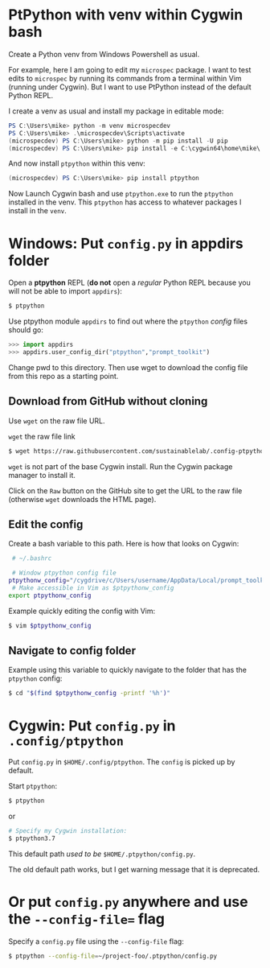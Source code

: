 # PtPython with venv within Cygwin bash

Create a Python venv from Windows Powershell as usual.

For example, here I am going to edit my `microspec` package. I
want to test edits to `microspec` by running its commands from a
terminal within Vim (running under Cygwin). But I want to use
PtPython instead of the default Python REPL.

I create a venv as usual and install my package in editable
mode:

```powershell
PS C:\Users\mike> python -m venv microspecdev
PS C:\Users\mike> .\microspecdev\Scripts\activate 
(microspecdev) PS C:\Users\mike> python -m pip install -U pip
(microspecdev) PS C:\Users\mike> pip install -e C:\cygwin64\home\mike\.local\lib\python3.7\site-packages\microspec\
```

And now install `ptpython` within this venv:

```powershell
(microspecdev) PS C:\Users\mike> pip install ptpython
```

Now Launch Cygwin bash and use `ptpython.exe` to run the
`ptpython` installed in the venv. This `ptpython` has access to
whatever packages I install in the `venv`.

# Windows: Put `config.py` in appdirs folder

Open a **ptpython** REPL (**do not** open a *regular* Python REPL
because you will not be able to import `appdirs`):

```bash
$ ptpython
```

Use ptpython module `appdirs` to find out where the
`ptpython` *config* files should go:

```python
>>> import appdirs
>>> appdirs.user_config_dir("ptpython","prompt_toolkit")
```

Change pwd to this directory. Then use wget to download the config file
from this repo as a starting point.

## Download from GitHub without cloning

Use `wget` on the raw file URL.

`wget` the raw file link
```bash
$ wget https://raw.githubusercontent.com/sustainablelab/.config-ptpython/master/Windows/config.py
```

`wget` is not part of the base Cygwin install. Run the Cygwin
package manager to install it.

Click on the `Raw` button on the GitHub site to get the URL to
the raw file (otherwise `wget` downloads the HTML page).

## Edit the config
Create a bash variable to this path. Here is how that looks on
Cygwin:

```bash
 # ~/.bashrc

 # Window ptpython config file
ptpythonw_config="/cygdrive/c/Users/username/AppData/Local/prompt_toolkit/ptpython/config.py"
 # Make accessible in Vim as $ptpythonw_config
export ptpythonw_config
```

Example quickly editing the config with Vim:

```bash
$ vim $ptpythonw_config
```

## Navigate to config folder
Example using this variable to quickly navigate to the folder
that has the `ptpython` config:

```bash
$ cd "$(find $ptpythonw_config -printf '%h')"
```

# Cygwin: Put `config.py` in `.config/ptpython`

Put `config.py` in `$HOME/.config/ptpython`. The `config` is
picked up by default.

Start `ptpython`:

```bash
$ ptpython
```

or

```bash
# Specify my Cygwin installation:
$ ptpython3.7
```

This default path *used to be* `$HOME/.ptpython/config.py`.

The old default path works, but I get warning message that it is
deprecated.

# Or put `config.py` anywhere and use the `--config-file=` flag

Specify a `config.py` file using the `--config-file` flag:

```bash
$ ptpython --config-file=~/project-foo/.ptpython/config.py
```

